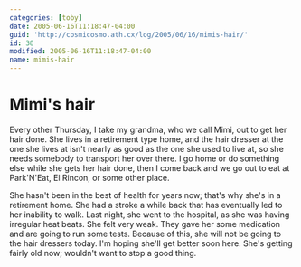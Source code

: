 ```yaml
---
categories: [toby]
date: 2005-06-16T11:18:47-04:00
guid: 'http://cosmicosmo.ath.cx/log/2005/06/16/mimis-hair/'
id: 38
modified: 2005-06-16T11:18:47-04:00
name: mimis-hair
---
```


Mimi's hair
===========

Every other Thursday, I take my grandma, who we call Mimi, out to get her hair done.  She lives in a retirement type home, and the hair dresser at the one she lives at isn't nearly as good as the one she used to live at, so she needs somebody to transport her over there.  I go home or do something else while she gets her hair done, then I come back and we go out to eat at Park'N'Eat, El Rincon, or some other place.

She hasn't been in the best of health for years now; that's why she's in a retirement home.  She had a stroke a while back that has eventually led to her inability to walk.  Last night, she went to the hospital, as she was having irregular heat beats.  She felt very weak.  They gave her some medication and are going to run some tests.  Because of this, she will not be going to the hair dressers today.  I'm hoping she'll get better soon here.  She's getting fairly old now; wouldn't want to stop a good thing.
